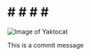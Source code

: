 # # # # # #


![Image of Yaktocat](https://octodex.github.com/images/yaktocat.png)



This is a commit message
